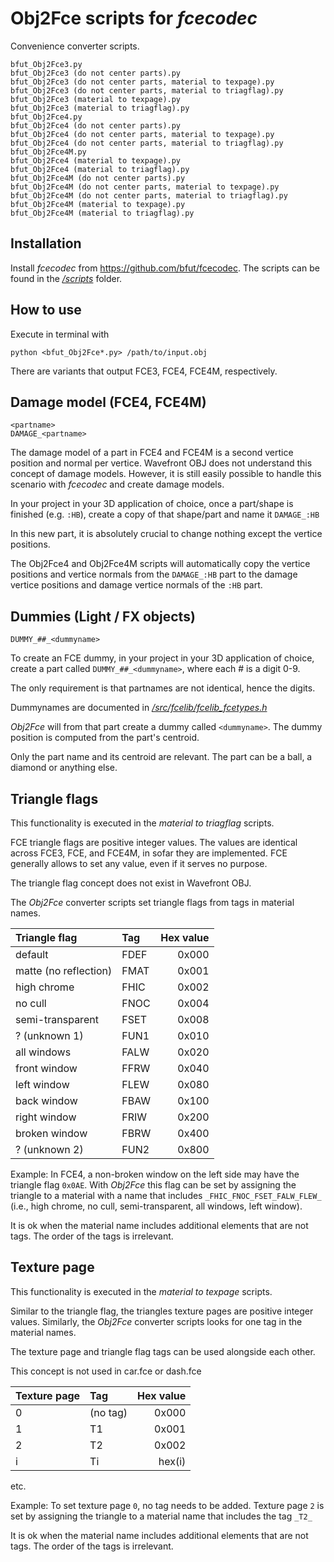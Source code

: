 # Obj2Fce scripts for _fcecodec_

Convenience converter scripts.

```
bfut_Obj2Fce3.py
bfut_Obj2Fce3 (do not center parts).py
bfut_Obj2Fce3 (do not center parts, material to texpage).py
bfut_Obj2Fce3 (do not center parts, material to triagflag).py
bfut_Obj2Fce3 (material to texpage).py
bfut_Obj2Fce3 (material to triagflag).py
bfut_Obj2Fce4.py
bfut_Obj2Fce4 (do not center parts).py
bfut_Obj2Fce4 (do not center parts, material to texpage).py
bfut_Obj2Fce4 (do not center parts, material to triagflag).py
bfut_Obj2Fce4M.py
bfut_Obj2Fce4 (material to texpage).py
bfut_Obj2Fce4 (material to triagflag).py
bfut_Obj2Fce4M (do not center parts).py
bfut_Obj2Fce4M (do not center parts, material to texpage).py
bfut_Obj2Fce4M (do not center parts, material to triagflag).py
bfut_Obj2Fce4M (material to texpage).py
bfut_Obj2Fce4M (material to triagflag).py
```

## Installation

Install _fcecodec_ from https://github.com/bfut/fcecodec. The scripts can be found in the [_/scripts_](https://github.com/bfut/fcecodec/tree/main/scripts) folder.

## How to use

Execute in terminal with

    python <bfut_Obj2Fce*.py> /path/to/input.obj

There are variants that output FCE3, FCE4, FCE4M, respectively.

## Damage model (FCE4, FCE4M)

    <partname>
    DAMAGE_<partname>

The damage model of a part in FCE4 and FCE4M is a second vertice position and
normal per vertice. Wavefront OBJ does not understand this concept of damage
models. However, it is still easily possible to handle this scenario with
_fcecodec_ and create damage models.

In your project in your 3D application of choice, once a part/shape is finished
(e.g. `:HB`), create a copy of that shape/part and name it `DAMAGE_:HB`

In this new part, it is absolutely crucial to change nothing except the vertice
positions.

The Obj2Fce4 and Obj2Fce4M scripts will automatically copy the vertice positions
and vertice normals from the `DAMAGE_:HB` part to the damage vertice positions
and damage vertice normals of the `:HB` part.

## Dummies (Light / FX objects)

    DUMMY_##_<dummyname>

To create an FCE dummy, in your project in your 3D application of choice, create
a part called `DUMMY_##_<dummyname>`, where each # is a digit 0-9.

The only requirement is that partnames are not identical, hence the digits.

Dummynames are documented in [_/src/fcelib/fcelib_fcetypes.h_](https://github.com/bfut/fcecodec/blob/main/src/fcelib/fcelib_fcetypes.h)

_Obj2Fce_ will from that part create a dummy called `<dummyname>`. The dummy
position is computed from the part's centroid.

Only the part name and its centroid are relevant. The part can be a ball, a
diamond or anything else.

## Triangle flags

This functionality is executed in the _material to triagflag_ scripts.

FCE triangle flags are positive integer values. The values are identical across
FCE3, FCE, and FCE4M, in sofar they are implemented. FCE generally allows
to set any value, even if it serves no purpose.

The triangle flag concept does not exist in Wavefront OBJ.

The _Obj2Fce_ converter scripts set triangle flags from tags in material names.

| Triangle flag         |           Tag |   Hex value |
|:----------------------|:--------------|------------:|
| default               |          FDEF |       0x000 |
| matte (no reflection) |          FMAT |       0x001 |
| high chrome           |          FHIC |       0x002 |
| no cull               |          FNOC |       0x004 |
| semi-transparent      |          FSET |       0x008 |
| ? (unknown 1)         |          FUN1 |       0x010 |
| all windows           |          FALW |       0x020 |
| front window          |          FFRW |       0x040 |
| left window           |          FLEW |       0x080 |
| back window           |          FBAW |       0x100 |
| right window          |          FRIW |       0x200 |
| broken window         |          FBRW |       0x400 |
| ? (unknown 2)         |          FUN2 |       0x800 |

Example: In FCE4, a non-broken window on the left side may have the triangle
flag `0x0AE`. With _Obj2Fce_ this flag can be set by assigning the triangle to a
material with a name that includes `_FHIC_FNOC_FSET_FALW_FLEW_` (i.e., high
chrome, no cull, semi-transparent, all windows, left window).

It is ok when the material name includes additional elements that are not tags.
The order of the tags is irrelevant.

## Texture page

This functionality is executed in the _material to texpage_ scripts.

Similar to the triangle flag, the triangles texture pages are positive integer
values. Similarly, the _Obj2Fce_ converter scripts looks for one tag in the
material names.

The texture page and triangle flag tags can be used alongside each other.

This concept is not used in car.fce or dash.fce

| Texture page |  Tag      |   Hex value |
|:-------------|:--------- |------------:|
|            0 |  (no tag) |       0x000 |
|            1 |  T1       |       0x001 |
|            2 |  T2       |       0x002 |
|            i |  Ti       |      hex(i) |

etc.

Example: To set texture page `0`, no tag needs to be added. Texture page `2`
is set by assigning the triangle to a material name that includes the tag `_T2_`

It is ok when the material name includes additional elements that are not tags.
The order of the tags is irrelevant.